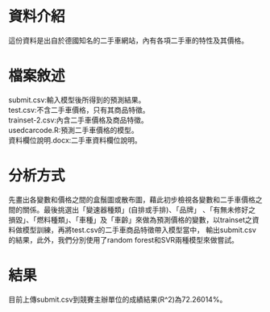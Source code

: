 # 資料介紹 <br>
這份資料是出自於德國知名的二手車網站，內有各項二手車的特性及其價格。

# 檔案敘述 <br>
submit.csv:輸入模型後所得到的預測結果。<br>
test.csv:不含二手車價格，只有其商品特徵。<br>
trainset-2.csv:內含二手車價格及商品特徵。<br>
usedcarcode.R:預測二手車價格的模型。<br>
資料欄位說明.docx:二手車資料欄位說明。<br>
# 分析方式 <br>
先畫出各變數和價格之間的盒鬚圖或散布圖，藉此初步檢視各變數和二手車價格之間的關係。最後挑選出「變速器種類」(自排或手排)、「品牌」
、「有無未修好之損毀」、「燃料種類」、「車種」及「車齡」來做為預測價格的變數，以trainset之資料做模型訓練，再將test.csv的二手車商品特徵帶入模型當中，
輸出submit.csv的結果，此外，我們分別使用了random forest和SVR兩種模型來做嘗試。<br>
# 結果 <br>
目前上傳submit.csv到競賽主辦單位的成績結果(R^2)為72.26014%。
